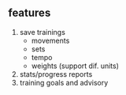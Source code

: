 

## features

1. save trainings
   - movements
   - sets
   - tempo
   - weights (support dif. units)
2. stats/progress reports
3. training goals and advisory

